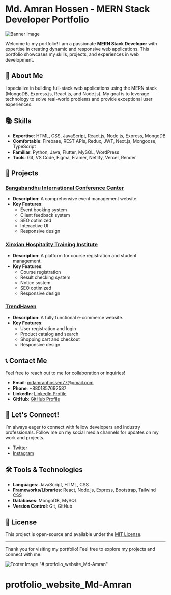 # Md. Amran Hossen - MERN Stack Developer Portfolio

![Banner Image](path-to-your-banner-image.jpg)

Welcome to my portfolio! I am a passionate **MERN Stack Developer** with expertise in creating dynamic and responsive web applications. This portfolio showcases my skills, projects, and experiences in web development.

## 🚀 About Me

I specialize in building full-stack web applications using the MERN stack (MongoDB, Express.js, React.js, and Node.js). My goal is to leverage technology to solve real-world problems and provide exceptional user experiences.

## 📚 Skills

- **Expertise**: HTML, CSS, JavaScript, React.js, Node.js, Express, MongoDB
- **Comfortable**: Firebase, REST APIs, Redux, JWT, Next.js, Mongoose, TypeScript
- **Familiar**: Python, Java, Flutter, MySQL, WordPress
- **Tools**: Git, VS Code, Figma, Framer, Netlify, Vercel, Render

## 💼 Projects

### [Bangabandhu International Conference Center](https://your-project-link.com)
- **Description**: A comprehensive event management website.
- **Key Features**:
  - Event booking system
  - Client feedback system
  - SEO optimized
  - Interactive UI
  - Responsive design

### [Xinxian Hospitality Training Institute](https://your-project-link.com)
- **Description**: A platform for course registration and student management.
- **Key Features**:
  - Course registration
  - Result checking system
  - Notice system
  - SEO optimized
  - Responsive design

### [TrendHaven](https://your-project-link.com)
- **Description**: A fully functional e-commerce website.
- **Key Features**:
  - User registration and login
  - Product catalog and search
  - Shopping cart and checkout
  - Responsive design

## 📞 Contact Me

Feel free to reach out to me for collaboration or inquiries!

- **Email**: [mdamranhossen77@gmail.com](mailto:mdamranhossen77@gmail.com)
- **Phone**: +8801857692587
- **LinkedIn**: [LinkedIn Profile](https://www.linkedin.com/in/yourprofile)
- **GitHub**: [GitHub Profile](https://github.com/yourusername)

## 🌟 Let's Connect!

I’m always eager to connect with fellow developers and industry professionals. Follow me on my social media channels for updates on my work and projects.

- [Twitter](https://twitter.com/yourtwitter)
- [Instagram](https://instagram.com/yourinstagram)

## 🛠️ Tools & Technologies

- **Languages**: JavaScript, HTML, CSS
- **Frameworks/Libraries**: React, Node.js, Express, Bootstrap, Tailwind CSS
- **Databases**: MongoDB, MySQL
- **Version Control**: Git, GitHub

## 📄 License

This project is open-source and available under the [MIT License](LICENSE).

---

Thank you for visiting my portfolio! Feel free to explore my projects and connect with me. 

![Footer Image](path-to-your-footer-image.jpg)
"# protfolio_website_Md-Amran" 
# protfolio_website_Md-Amran
